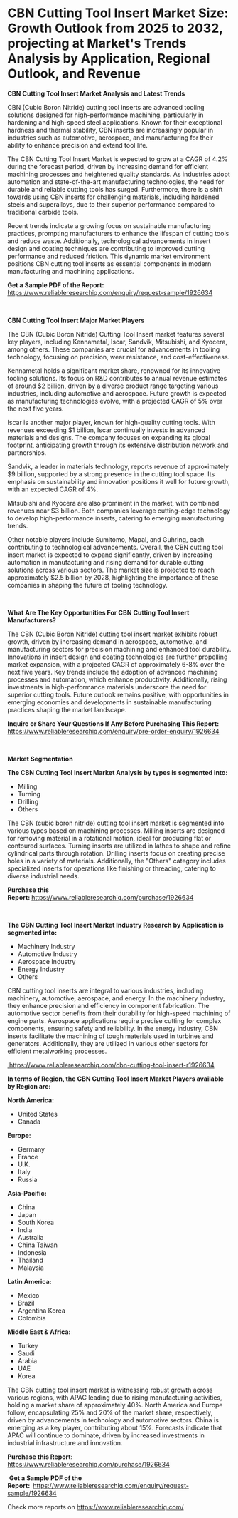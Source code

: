 <p><h1>CBN Cutting Tool Insert Market Size: Growth Outlook from 2025 to 2032, projecting at Market's Trends Analysis by Application, Regional Outlook, and Revenue</h1></p><p><strong>CBN Cutting Tool Insert Market Analysis and Latest Trends</strong></p>
<p><p>CBN (Cubic Boron Nitride) cutting tool inserts are advanced tooling solutions designed for high-performance machining, particularly in hardening and high-speed steel applications. Known for their exceptional hardness and thermal stability, CBN inserts are increasingly popular in industries such as automotive, aerospace, and manufacturing for their ability to enhance precision and extend tool life.</p><p>The CBN Cutting Tool Insert Market is expected to grow at a CAGR of 4.2% during the forecast period, driven by increasing demand for efficient machining processes and heightened quality standards. As industries adopt automation and state-of-the-art manufacturing technologies, the need for durable and reliable cutting tools has surged. Furthermore, there is a shift towards using CBN inserts for challenging materials, including hardened steels and superalloys, due to their superior performance compared to traditional carbide tools.</p><p>Recent trends indicate a growing focus on sustainable manufacturing practices, prompting manufacturers to enhance the lifespan of cutting tools and reduce waste. Additionally, technological advancements in insert design and coating techniques are contributing to improved cutting performance and reduced friction. This dynamic market environment positions CBN cutting tool inserts as essential components in modern manufacturing and machining applications.</p></p>
<p><strong>Get a Sample PDF of the Report:&nbsp;</strong> <a href="https://www.reliableresearchiq.com/enquiry/request-sample/1926634?utm_campaign=3103&utm_medium=2&utm_source=Github&utm_content=ia&utm_term=28032025&utm_id=cbn-cutting-tool-insert">https://www.reliableresearchiq.com/enquiry/request-sample/1926634</a></p>
<p>&nbsp;</p>
<p><strong>CBN Cutting Tool Insert Major Market Players</strong></p>
<p><p>The CBN (Cubic Boron Nitride) Cutting Tool Insert market features several key players, including Kennametal, Iscar, Sandvik, Mitsubishi, and Kyocera, among others. These companies are crucial for advancements in tooling technology, focusing on precision, wear resistance, and cost-effectiveness.</p><p>Kennametal holds a significant market share, renowned for its innovative tooling solutions. Its focus on R&D contributes to annual revenue estimates of around $2 billion, driven by a diverse product range targeting various industries, including automotive and aerospace. Future growth is expected as manufacturing technologies evolve, with a projected CAGR of 5% over the next five years.</p><p>Iscar is another major player, known for high-quality cutting tools. With revenues exceeding $1 billion, Iscar continually invests in advanced materials and designs. The company focuses on expanding its global footprint, anticipating growth through its extensive distribution network and partnerships.</p><p>Sandvik, a leader in materials technology, reports revenue of approximately $9 billion, supported by a strong presence in the cutting tool space. Its emphasis on sustainability and innovation positions it well for future growth, with an expected CAGR of 4%.</p><p>Mitsubishi and Kyocera are also prominent in the market, with combined revenues near $3 billion. Both companies leverage cutting-edge technology to develop high-performance inserts, catering to emerging manufacturing trends.</p><p>Other notable players include Sumitomo, Mapal, and Guhring, each contributing to technological advancements. Overall, the CBN cutting tool insert market is expected to expand significantly, driven by increasing automation in manufacturing and rising demand for durable cutting solutions across various sectors. The market size is projected to reach approximately $2.5 billion by 2028, highlighting the importance of these companies in shaping the future of tooling technology.</p></p>
<p>&nbsp;</p>
<p><strong>What Are The Key Opportunities For CBN Cutting Tool Insert Manufacturers?</strong></p>
<p><p>The CBN (Cubic Boron Nitride) cutting tool insert market exhibits robust growth, driven by increasing demand in aerospace, automotive, and manufacturing sectors for precision machining and enhanced tool durability. Innovations in insert design and coating technologies are further propelling market expansion, with a projected CAGR of approximately 6-8% over the next five years. Key trends include the adoption of advanced machining processes and automation, which enhance productivity. Additionally, rising investments in high-performance materials underscore the need for superior cutting tools. Future outlook remains positive, with opportunities in emerging economies and developments in sustainable manufacturing practices shaping the market landscape.</p></p>
<p><strong>Inquire or Share Your Questions If Any Before Purchasing This Report:</strong> <a href="https://www.reliableresearchiq.com/enquiry/pre-order-enquiry/1926634?utm_campaign=3103&utm_medium=2&utm_source=Github&utm_content=ia&utm_term=28032025&utm_id=cbn-cutting-tool-insert">https://www.reliableresearchiq.com/enquiry/pre-order-enquiry/1926634</a></p>
<p>&nbsp;</p>
<p><strong>Market Segmentation</strong></p>
<p><strong>The CBN Cutting Tool Insert Market Analysis by types is segmented into:</strong></p>
<p><ul><li>Milling</li><li>Turning</li><li>Drilling</li><li>Others</li></ul></p>
<p><p>The CBN (cubic boron nitride) cutting tool insert market is segmented into various types based on machining processes. Milling inserts are designed for removing material in a rotational motion, ideal for producing flat or contoured surfaces. Turning inserts are utilized in lathes to shape and refine cylindrical parts through rotation. Drilling inserts focus on creating precise holes in a variety of materials. Additionally, the "Others" category includes specialized inserts for operations like finishing or threading, catering to diverse industrial needs.</p></p>
<p><strong>Purchase this Report:&nbsp;</strong><a href="https://www.reliableresearchiq.com/purchase/1926634?utm_campaign=3103&utm_medium=2&utm_source=Github&utm_content=ia&utm_term=28032025&utm_id=cbn-cutting-tool-insert">https://www.reliableresearchiq.com/purchase/1926634</a></p>
<p>&nbsp;</p>
<p><strong>The CBN Cutting Tool Insert Market Industry Research by Application is segmented into:</strong></p>
<p><ul><li>Machinery Industry</li><li>Automotive Industry</li><li>Aerospace Industry</li><li>Energy Industry</li><li>Others</li></ul></p>
<p><p>CBN cutting tool inserts are integral to various industries, including machinery, automotive, aerospace, and energy. In the machinery industry, they enhance precision and efficiency in component fabrication. The automotive sector benefits from their durability for high-speed machining of engine parts. Aerospace applications require precise cutting for complex components, ensuring safety and reliability. In the energy industry, CBN inserts facilitate the machining of tough materials used in turbines and generators. Additionally, they are utilized in various other sectors for efficient metalworking processes.</p></p>
<p><a href="https://www.reliableresearchiq.com/cbn-cutting-tool-insert-r1926634?utm_campaign=3103&utm_medium=2&utm_source=Github&utm_content=ia&utm_term=28032025&utm_id=cbn-cutting-tool-insert">&nbsp;https://www.reliableresearchiq.com/cbn-cutting-tool-insert-r1926634</a></p>
<p><strong>In terms of Region, the CBN Cutting Tool Insert Market Players available by Region are:</strong></p>
<p>
    <p> <strong> North America: </strong>
        <ul>
            <li>United States</li>
            <li>Canada</li>
        </ul>
        </p> 
    <p> <strong> Europe: </strong>
        <ul>
            <li>Germany</li>
            <li>France</li>
            <li>U.K.</li>
            <li>Italy</li>
            <li>Russia</li>
        </ul>
        </p> 
    <p> <strong> Asia-Pacific: </strong>
        <ul>
            <li>China</li>
            <li>Japan</li>
            <li>South Korea</li>
            <li>India</li>
            <li>Australia</li>
            <li>China Taiwan</li>
            <li>Indonesia</li>
            <li>Thailand</li>
            <li>Malaysia</li>
        </ul>
        </p> 
    <p> <strong> Latin America: </strong>
        <ul>
            <li>Mexico</li>
            <li>Brazil</li>
            <li>Argentina Korea</li>
            <li>Colombia</li>
        </ul>
        </p> 
    <p> <strong> Middle East & Africa: </strong>
        <ul>
            <li>Turkey</li>
            <li>Saudi</li>
            <li>Arabia</li>
            <li>UAE</li>
            <li>Korea</li>
        </ul>
    </p>
    </p>
<p><p>The CBN cutting tool insert market is witnessing robust growth across various regions, with APAC leading due to rising manufacturing activities, holding a market share of approximately 40%. North America and Europe follow, encapsulating 25% and 20% of the market share, respectively, driven by advancements in technology and automotive sectors. China is emerging as a key player, contributing about 15%. Forecasts indicate that APAC will continue to dominate, driven by increased investments in industrial infrastructure and innovation.</p></p>
<p><strong>Purchase this Report: </strong><a href="https://www.reliableresearchiq.com/purchase/1926634?utm_campaign=3103&utm_medium=2&utm_source=Github&utm_content=ia&utm_term=28032025&utm_id=cbn-cutting-tool-insert">https://www.reliableresearchiq.com/purchase/1926634</a></p>
<p>&nbsp;<strong>Get a Sample PDF of the Report:&nbsp;&nbsp;</strong><a href="https://www.reliableresearchiq.com/enquiry/request-sample/1926634?utm_campaign=3103&utm_medium=2&utm_source=Github&utm_content=ia&utm_term=28032025&utm_id=cbn-cutting-tool-insert">https://www.reliableresearchiq.com/enquiry/request-sample/1926634</a></p>
<p><strong></strong></p>
<p>Check more reports on <a href="https://www.reliableresearchiq.com/?utm_campaign=3103&utm_medium=2&utm_source=Github&utm_content=ia&utm_term=28032025&utm_id=cbn-cutting-tool-insert">https://www.reliableresearchiq.com/</a></p>